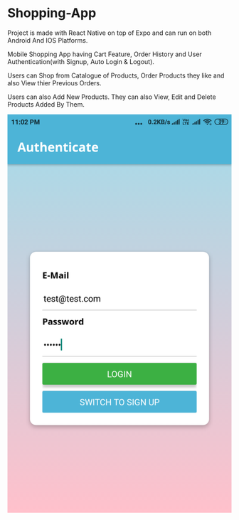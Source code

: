 # Shopping-App

Project is made with React Native on top of Expo and can run on both Android And IOS Platforms.

Mobile Shopping App having Cart Feature, Order History and User Authentication(with Signup, Auto Login & Logout).

Users can Shop from Catalogue of Products, Order Products they like and also View thier Previous Orders.

Users can also Add New Products. They can also View, Edit and Delete Products Added By Them.

![](Screenshots/Screenshot_1.png)

